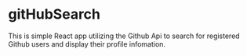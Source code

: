# gitHubSearch
This is simple React app utilizing the Github Api to search for registered Github users and display their profile infomation.
